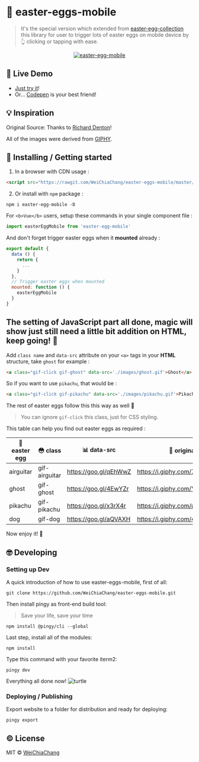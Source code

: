 # 📱 easter-eggs-mobile

> It's the special version which extended from [easter-egg-collection](https://github.com/WeiChiaChang/easter-egg-collection) this library for user to trigger lots of easter eggs on mobile device by 👆 clicking or tapping with ease.

<p align="center">
  <a target="_blank" href="https://github.com/WeiChiaChang/easter-eggs-mobile">
    <img alt="easter-egg-mobile" src="https://i.imgur.com/HE3hzAO.gif">
  </a>
</p>

## 🤘 Live Demo

- [Just try it](https://git.io/v5PQC)!
- Or... [Codepen](https://codepen.io/WeiChiaChang/pen/BwByxN?editors=1100) is your best friend!

## 💡 Inspiration

Original Source: Thanks to [Richard Denton](https://codepen.io/isdampe/pen/OXYZZO)!

All of the images were derived from [GIPHY](https://giphy.com/).

## 🎉 Installing / Getting started

1. In a browser with CDN usage :

```html
<script src="https://rawgit.com/WeiChiaChang/easter-eggs-mobile/master/scripts/easter-egg-mobile.js"></script>
```

2. Or install with `npm` package :

```shell
npm i easter-egg-mobile -D
```

For `<b>Vue</b>` users, setup these commands in your single component file :

```javascript
import easterEggMobile from 'easter-egg-mobile'
```

And don't forget trigger easter eggs when it <b>mounted</b> already :

```javascript
export default {
  data () {
    return {
      ...
    }
  },
  // Trigger easter eggs when mounted
  mounted: function () {
    easterEggMobile
  }
}
```

The setting of JavaScript part all done, magic will show just still need a little bit addition on HTML, keep going! 💪 
---

Add `class name` and `data-src` attribute on your `<a>` tags in your <b>HTML</b> structure, take `ghost` for example :

```html
<a class="gif-click gif-ghost" data-src='./images/ghost.gif'>Ghost</a>
```

So if you want to use `pikachu`, that would be :
```html
<a class="gif-click gif-pikachu" data-src='./images/pikachu.gif'>Pikachu</a>
```

The rest of easter eggs follow this this way as well 🎉 

> You can ignore `gif-click` this class, just for CSS styling.

This table can help you find out easter eggs as required : 

🐰 easter egg | 😳 class | 📊 data-src | 💯 original source | 🔊 sound
---------- | ----- | -------- | --------------- | ------------------
airguitar  | gif-airguitar | https://goo.gl/qEhWwZ | https://i.giphy.com/7yfb0x166Coms.gif | 🔕
ghost | gif-ghost | https://goo.gl/4EwYZr | https://i.giphy.com/YoypIsUmXXI52.gif | 🔕
pikachu | gif-pikachu | https://goo.gl/x3rX4r | https://i.giphy.com/uXnif9JVu6VnW.gif | 🔔
dog | gif-dog | https://goo.gl/aQVAXH | https://i.giphy.com/4wLJ8aC0V68x2.gif | 🔕

Now enjoy it! 🍾 

## 🤓 Developing

### Setting up Dev

A quick introduction of how to use easter-eggs-mobile, first of all:

```shell
git clone https://github.com/WeiChiaChang/easter-eggs-mobile.git
```

Then install pingy as front-end build tool:

> Save your life, save your time

```shell
npm install @pingy/cli --global
```

Last step, install all of the modules:

```shell
npm install
```

Type this command with your favorite iterm2:

```shell
pingy dev
```

Everything all done now! ![turtle](http://i.imgur.com/879dfXS.gif)


### Deploying / Publishing
Export website to a folder for distribution and ready for deploying:

```shell
pingy export
```

## ©️ License

MIT © [WeiChiaChang](https://github.com/WeiChiaChang/)
